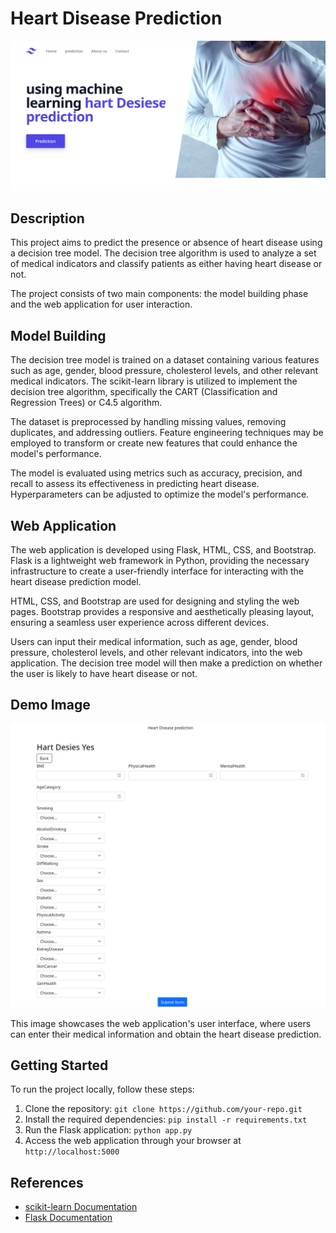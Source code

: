 # Heart Disease Prediction

![Demo Image](demo/s1.png)

## Description
 
This project aims to predict the presence or absence of heart disease using a decision tree model. The decision tree algorithm is used to analyze a set of medical indicators and classify patients as either having heart disease or not.

The project consists of two main components: the model building phase and the web application for user interaction.

## Model Building

The decision tree model is trained on a dataset containing various features such as age, gender, blood pressure, cholesterol levels, and other relevant medical indicators. The scikit-learn library is utilized to implement the decision tree algorithm, specifically the CART (Classification and Regression Trees) or C4.5 algorithm.

The dataset is preprocessed by handling missing values, removing duplicates, and addressing outliers. Feature engineering techniques may be employed to transform or create new features that could enhance the model's performance.

The model is evaluated using metrics such as accuracy, precision, and recall to assess its effectiveness in predicting heart disease. Hyperparameters can be adjusted to optimize the model's performance.

## Web Application

The web application is developed using Flask, HTML, CSS, and Bootstrap. Flask is a lightweight web framework in Python, providing the necessary infrastructure to create a user-friendly interface for interacting with the heart disease prediction model.

HTML, CSS, and Bootstrap are used for designing and styling the web pages. Bootstrap provides a responsive and aesthetically pleasing layout, ensuring a seamless user experience across different devices.

Users can input their medical information, such as age, gender, blood pressure, cholesterol levels, and other relevant indicators, into the web application. The decision tree model will then make a prediction on whether the user is likely to have heart disease or not.

## Demo Image

![Demo Image](demo/s2.png)

This image showcases the web application's user interface, where users can enter their medical information and obtain the heart disease prediction.

## Getting Started

To run the project locally, follow these steps:

1. Clone the repository: `git clone https://github.com/your-repo.git`
2. Install the required dependencies: `pip install -r requirements.txt`
3. Run the Flask application: `python app.py`
4. Access the web application through your browser at `http://localhost:5000`

## References

- [scikit-learn Documentation](https://scikit-learn.org/)
- [Flask Documentation](https://flask.palletsprojects.com/)

